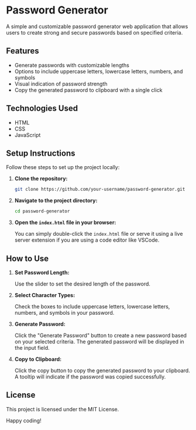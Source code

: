 # Password Generator

A simple and customizable password generator web application that allows users to create strong and secure passwords based on specified criteria.

## Features

- Generate passwords with customizable lengths
- Options to include uppercase letters, lowercase letters, numbers, and symbols
- Visual indication of password strength
- Copy the generated password to clipboard with a single click

## Technologies Used

- HTML
- CSS
- JavaScript

## Setup Instructions

Follow these steps to set up the project locally:

1. **Clone the repository:**

    ```bash
    git clone https://github.com/your-username/password-generator.git
    ```

2. **Navigate to the project directory:**

    ```bash
    cd password-generator
    ```

3. **Open the `index.html` file in your browser:**

    You can simply double-click the `index.html` file or serve it using a live server extension if you are using a code editor like VSCode.

## How to Use

1. **Set Password Length:**

    Use the slider to set the desired length of the password.

2. **Select Character Types:**

    Check the boxes to include uppercase letters, lowercase letters, numbers, and symbols in your password.

3. **Generate Password:**

    Click the "Generate Password" button to create a new password based on your selected criteria. The generated password will be displayed in the input field.

4. **Copy to Clipboard:**

    Click the copy button to copy the generated password to your clipboard. A tooltip will indicate if the password was copied successfully.


## License

This project is licensed under the MIT License.


Happy coding!
